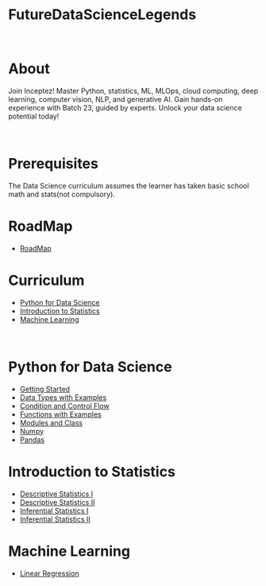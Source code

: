 # FutureDataScienceLegends

<br>

# About
Join Inceptez! Master Python, statistics, ML, MLOps, cloud computing, deep learning, computer vision, NLP, and generative AI. Gain hands-on experience with Batch 23, guided by experts. Unlock your data science potential today!

<br>

# Prerequisites
The Data Science curriculum assumes the learner has taken basic school math and stats(not compulsory).

<be>

# RoadMap
* [RoadMap](https://docs.google.com/spreadsheets/d/13EVKNbPUYTKVL8lcT3-x1Cf8fL5pxiTrI9MRI6wUeg4/edit?usp=sharing)

# Curriculum
* [Python for Data Science](https://github.com/nursnaaz/FutureDataScienceLegends/tree/main/01.%20Python)
* [Introduction to Statistics](https://github.com/nursnaaz/FutureDataScienceLegends/tree/main/02.%20Statistics)
* [Machine Learning](https://github.com/nursnaaz/FutureDataScienceLegends/tree/main/04.%20Linear%20Regression)

<br>

# Python for Data Science
* [Getting Started](https://github.com/nursnaaz/FutureDataScienceLegends/tree/main/01.%20Python/Python_Basics_1)
* [Data Types with Examples](https://github.com/nursnaaz/FutureDataScienceLegends/tree/main/01.%20Python/Python_Basics_1)
* [Condition and Control Flow](https://github.com/nursnaaz/FutureDataScienceLegends/tree/main/01.%20Python/Python_Basics_2)
* [Functions with Examples](https://github.com/nursnaaz/FutureDataScienceLegends/tree/main/01.%20Python/Python_Basics_3)
* [Modules and Class](https://github.com/nursnaaz/FutureDataScienceLegends/tree/main/01.%20Python/Python_Basics_3)
* [Numpy](https://github.com/nursnaaz/FutureDataScienceLegends/tree/main/01.%20Python/Python_Numpy_Basics_1)
* [Pandas](https://github.com/nursnaaz/FutureDataScienceLegends/tree/main/01.%20Python/Pandas_Basics_1)


# Introduction to Statistics
* [Descriptive Statistics I](https://github.com/nursnaaz/FutureDataScienceLegends/tree/main/02.%20Statistics/Descriptive%20Statistics%20-%201)
* [Descriptive Statistics II](https://github.com/nursnaaz/FutureDataScienceLegends/tree/main/02.%20Statistics/Descriptive%20Statistics%20-%202)
* [Inferential Statistics I](https://github.com/nursnaaz/FutureDataScienceLegends/tree/main/02.%20Statistics/Inferential%20Statistics%20-%201)
* [Inferential Statistics II](https://github.com/nursnaaz/FutureDataScienceLegends/tree/main/02.%20Statistics/Inferential%20Statistics%20-%202)

  
# Machine Learning
* [Linear Regression](https://github.com/nursnaaz/FutureDataScienceLegends/tree/main/04.%20Linear%20Regression)

